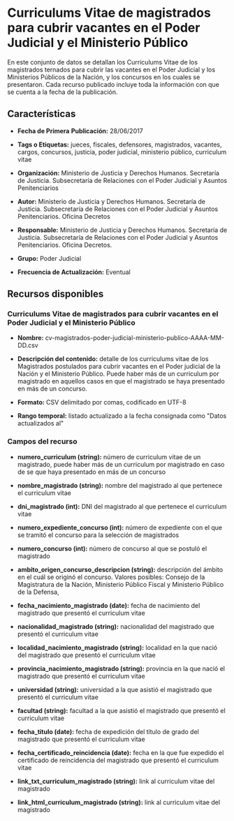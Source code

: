Curriculums Vitae de magistrados para cubrir vacantes en el Poder Judicial y el Ministerio Público
==================================================================================================

En este conjunto de datos se detallan los Curriculums Vitae de los magistrados ternados para cubrir las vacantes en el Poder Judicial y los Ministerios Públicos de la Nación, y los concursos en los cuales se presentaron. Cada recurso publicado incluye toda la información con que se cuenta a la fecha de la publicación.

Características
---------------

-   **Fecha de Primera** **Publicación:** 28/06/2017

-   **Tags o Etiquetas:** jueces, fiscales, defensores, magistrados, vacantes, cargos, concursos, justicia, poder judicial, ministerio público, curriculum vitae

-   **Organización:** Ministerio de Justicia y Derechos Humanos. Secretaría de Justicia. Subsecretaría de Relaciones con el Poder Judicial y Asuntos Penitenciarios

-   **Autor:** Ministerio de Justicia y Derechos Humanos. Secretaría de Justicia. Subsecretaría de Relaciones con el Poder Judicial y Asuntos Penitenciarios. Oficina Decretos

-   **Responsable:** Ministerio de Justicia y Derechos Humanos. Secretaría de Justicia. Subsecretaría de Relaciones con el Poder Judicial y Asuntos Penitenciarios. Oficina Decretos.

-   **Grupo:** Poder Judicial

-   **Frecuencia de Actualización:** Eventual

Recursos disponibles
--------------------

### Curriculums Vitae de magistrados para cubrir vacantes en el Poder Judicial y el Ministerio Público

-   **Nombre:** cv-magistrados-poder-judicial-ministerio-publico-AAAA-MM-DD.csv

-   **Descripción del contenido:** detalle de los curriculums vitae de los Magistrados postulados para cubrir vacantes en el Poder judicial de la Nación y el Ministerio Público. Puede haber más de un curriculum por magistrado en aquellos casos en que el magistrado se haya presentado en más de un concurso.

-   **Formato:** CSV delimitado por comas, codificado en UTF-8

-   **Rango temporal:** listado actualizado a la fecha consignada como "Datos actualizados al"

### Campos del recurso

-   **numero\_curriculum (string):** número de curriculum vitae de un magistrado, puede haber más de un curriculum por magistrado en caso de se que haya presentado en más de un concurso

-   **nombre\_magistrado (string):** nombre del magistrado al que pertenece el curriculum vitae

-   **dni\_magistrado (int):** DNI del magistrado al que pertenece el curriculum vitae

-   **numero\_expediente\_concurso (int):** número de expediente con el que se tramitó el concurso para la selección de magistrados

-   **numero\_concurso (int):** número de concurso al que se postuló el magistrado

-   **ambito\_origen\_concurso\_descripcion (string):** descripción del ámbito en el cuál se originó el concurso. Valores posibles: Consejo de la Magistratura de la Nación, Ministerio Público Fiscal y Ministerio Público de la Defensa,

-   **fecha\_nacimiento\_magistrado (date):** fecha de nacimiento del magistrado que presentó el curriculum vitae

-   **nacionalidad\_magistrado (string):** nacionalidad del magistrado que presentó el curriculum vitae

-   **localidad\_nacimiento\_magistrado (string):** localidad en la que nació del magistrado que presentó el curriculum vitae

-   **provincia\_nacimiento\_magistrado (string):** provincia en la que nació el magistrado que presentó el curriculum vitae

-   **universidad (string):** universidad a la que asistió el magistrado que presentó el curriculum vitae

-   **facultad (string):** facultad a la que asistió el magistrado que presentó el curriculum vitae

-   **fecha\_titulo (date):** fecha de expedición del título de grado del magistrado que presentó el curriculum vitae

-   **fecha\_certificado\_reincidencia (date):** fecha en la que fue expedido el certificado de reincidencia del magistrado que presentó el curriculum vitae

-   **link\_txt\_curriculum\_magistrado (string):** link al curriculum vitae del magistrado

-   **link\_html\_curriculum\_magistrado (string):** link al curriculum vitae del magistrado
